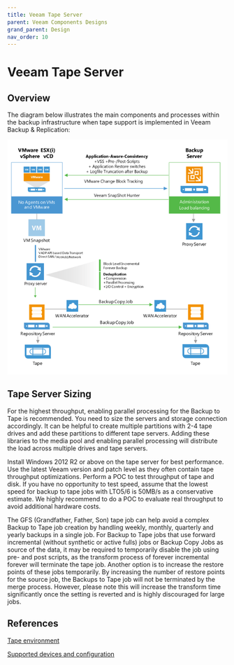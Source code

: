 ```yaml
---
title: Veeam Tape Server
parent: Veeam Components Designs
grand_parent: Design
nav_order: 10
---
```


# Veeam Tape Server

## Overview

The diagram below illustrates the main components and processes within
the backup infrastructure when tape support is implemented in Veeam
Backup & Replication:

![](./media/image25.png)


## Tape Server Sizing

For the highest throughput, enabling parallel processing for the Backup to Tape is recommended. You need to size the servers and storage connection accordingly. It can be helpful to create multiple partitions with 2-4 tape drives and add these partitions to different tape servers. Adding these libraries to the media pool and enabling parallel processing will distribute the load across multiple drives and tape servers.

Install Windows 2012 R2 or above on the tape server for best performance. Use the latest Veeam version and patch level as they often contain tape throughput optimizations.
Perform a POC to test throughput of tape and disk. If you have no opportunity to test speed, assume that the lowest speed for backup to tape jobs with LTO5/6 is 50MB/s as a conservative estimate. We highly recommend to do a POC to evaluate real throughput to avoid additional hardware costs.

The GFS (Grandfather, Father, Son) tape job can help avoid a complex Backup to Tape job creation by handling weekly, monthly, quarterly and yearly backups in a single job.
For Backup to Tape jobs that use forward incremental (without synthetic or active fulls) jobs or Backup Copy Jobs as source of the data, it may be required to temporarily disable the job using pre- and post scripts, as the transform process of forever incremental forever will terminate the tape job. Another option is to increase the restore points of these jobs temporarily. By increasing the number of restore points for the source job, the Backups to Tape job will not be terminated by the merge process. However, please note this will increase the transform time significantly once the setting is reverted and is highly discouraged for large jobs. 

## References
[Tape environment](https://helpcenter.veeam.com/docs/backup/vsphere/tape_environment.html?ver=100)

[Supported devices and configuration](https://helpcenter.veeam.com/docs/backup/vsphere/tape_supported_devices.html?ver=100)
